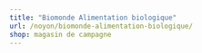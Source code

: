```yaml
---
title: "Biomonde Alimentation biologique"
url: /noyon/biomonde-alimentation-biologique/
shop: magasin de campagne
---
```

